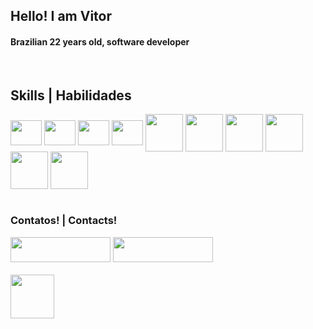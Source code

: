 
## Hello! I am Vitor
#### Brazilian 22 years old, software developer

<div style="display: inline_block"><br>
  <h2>Skills | Habilidades</h2>
  <img align="center" height="40" width="50" src="https://cdn.jsdelivr.net/gh/devicons/devicon/icons/photoshop/photoshop-plain.svg">
  <img align="center" height="40" width="50" src="https://cdn.jsdelivr.net/gh/devicons/devicon/icons/illustrator/illustrator-plain.svg">
  <img align="center" height="40" width="50" src="https://cdn.jsdelivr.net/gh/devicons/devicon/icons/figma/figma-original.svg">
  <img align="center" height="40" width="50" src="https://cdn.jsdelivr.net/gh/devicons/devicon/icons/kotlin/kotlin-original.svg" />
  <img align="center" height="60" width="60" src="https://cdn.jsdelivr.net/gh/devicons/devicon/icons/java/java-original.svg" />
  <img align="center" height="60" width="60" src="https://cdn.jsdelivr.net/gh/devicons/devicon/icons/postgresql/postgresql-plain-wordmark.svg" />
  <img align="center" height="60" width="60" src="https://cdn.jsdelivr.net/gh/devicons/devicon/icons/angularjs/angularjs-original.svg" />
  <img align="center" height="60" width="60" src="https://cdn.jsdelivr.net/gh/devicons/devicon/icons/androidstudio/androidstudio-original.svg" />
  <img align="center" height="60" width="60" src="https://cdn.jsdelivr.net/gh/devicons/devicon/icons/spring/spring-original.svg" />
  <img align="center" height="60" width="60" src="https://cdn.jsdelivr.net/gh/devicons/devicon/icons/gitlab/gitlab-original.svg" />
 </br></br>
</div>
 
  <div>
  <h3>  Contatos! | Contacts!</h3>
   <a  href="https://www.linkedin.com/in/vitor-de-andrade-moreira-0a68441a7/" target="_blank"><img src="https://img.shields.io/badge/-LinkedIn-%230077B5?style=for-the-badge&logo=linkedin&logoColor=white" target="_blank" width="160" height="40"></a> 
<a href="https://www.behance.net/vitoram" target="_blank"><img src="https://aleen42.github.io/badges/src/behance.svg" width="160" height="40"></a> 

  </div>
      </br>
 <div style="float-left">
    
 
</div>

  <img height="70" src="https://media3.giphy.com/media/eK12uCsrAh4wmTXejp/giphy.gif?cid=ecf05e47yopswrtfv6dkloohin8mv8i9hxknf6nqx7uc7as8&rid=giphy.gif&ct=g">
